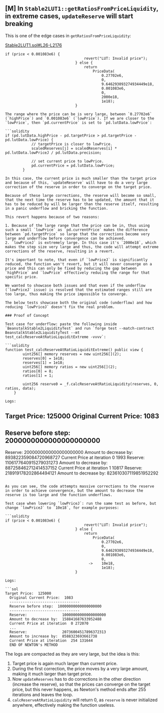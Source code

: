 ## [M] In `Stable2LUT1::getRatiosFromPriceLiquidity`, in extreme cases, `updateReserve` will start breaking

This is one of the edge cases in `getRatiosFromPriceLiquidity`:

[Stable2LUT1.sol#L26-L2176](repos/2024-07-basin/src/functions/StableLUT/Stable2LUT1.sol#L26-L2176)
```solidity
if (price < 0.001083e6) {
                                    revert("LUT: Invalid price");
                                } else {
                                    return
                                        PriceData(
                                            0.27702e6, 
                                            0, 
                                            9.646293093274934449e18, 
                                            0.001083e6, 
                                            0, 
                                            2000e18, 
                                            1e18);
                                }

The range where the price can be is very large, between `0.27702e6` (`highPrice`) and `0.001083e6` (`lowPrice`). If we are closer to the `lowPrice`, then `pd.currentPrice` is set to `pd.lutData.lowPrice`:

```solidity
if (pd.lutData.highPrice - pd.targetPrice > pd.targetPrice - pd.lutData.lowPrice) {
            // targetPrice is closer to lowPrice.
            scaledReserves[j] = scaledReserves[i] * pd.lutData.lowPriceJ / pd.lutData.precision;

            // set current price to lowPrice.
            pd.currentPrice = pd.lutData.lowPrice;
        }

In this case, the current price is much smaller than the target price and because of this, `updateReserve` will have to do a very large correction of the reserve in order to converge on the target price.

Because of these large corrections, the reserve will become so small, that the next time the reserve has to be updated, the amount that it has to be reduced by will be larger than the reserve itself, resulting in a panic underflow and bricking the function.

This revert happens because of two reasons:

1. Because of the large range that the price can be in, thus using such a small `lowPrice` as `pd.currentPrice` makes the difference between `pd.targetPrice` so large that the corrections become very large and underflow before convergence can be achieved.
2. `lowPriceJ` is extremely large. In this case it's `2000e18`, which makes the step size very large and thus, the code will attempt extreme corrections of the reserve, resulting in a revert.

It's important to note, that even if `lowPriceJ` is significantly reduced, the function won't revert, but it will never converge on a price and this can only be fixed by reducing the gap between `highPrice` and `lowPrice` effectively reducing the range for that specific price.

We wanted to showcase both issues and that even if the underflow (`lowPriceJ` issue) is resolved that the estimated ranges still are too large, thus making the price impossible to converge.

The below tests showcase both the original code (underflow) and how reducing `lowPriceJ` doesn't fix the real problem.

### Proof of Concept

Test case for underflow: paste the following inside `BeanstalkStable2LiquidityTest` and run `forge test --match-contract BeanstalkStable2LiquidityTest --mt test_calcReserveAtRatioLiquiditExtreme -vvvv`:

```solidity
function test_calcReserveAtRatioLiquiditExtreme() public view {
        uint256[] memory reserves = new uint256[](2);
        reserves[0] = 1e18;
        reserves[1] = 1e18;
        uint256[] memory ratios = new uint256[](2);
        ratios[0] = 8;
        ratios[1] = 1;

        uint256 reserve0 = _f.calcReserveAtRatioLiquidity(reserves, 0, ratios, data);
    }

Logs:

```
  Target Price:  125000
  Original Current Price:  1083
  --------------------------------
  Reserve before step:  2000000000000000000000
  --------------------------------
  Reserve:                2000000000000000000000
  Amount to decrease by:  893822359084720968727
  Current Price at iteration  0 1993
  Reserve:                1106177640915279031273
  Amount to decrease by:  887258462712414537152
  Current Price at iteration  1 10817
  Reserve:                218919178202864494121
  Amount to decrease by:  823610307119851952292
```

As you can see, the code attempts massive corrections to the reserve in order to achieve convergence, but the amount to decrease the reserve is too large and the function underflows.

Test case when lowering `lowPriceJ`: run the same test as before, but change `lowPriceJ` to `10e18`, for example purposes:

```solidity
if (price < 0.001083e6) {
                                    revert("LUT: Invalid price");
                                } else {
                                    return
                                        PriceData(
                                            0.27702e6, 
                                            0, 
                                            9.646293093274934449e18, 
                                            0.001083e6, 
                                            0, 
                                      ->    10e18, 
                                            1e18);
                                }

Logs:

```sol
Target Price:  125000
  Original Current Price:  1083
  --------------------------------
  Reserve before step:  10000000000000000000
  --------------------------------
  Reserve:                10000000000000000000
  Amount to decrease by:  158841687633952488
  Current Price at iteration  0 272070
  ...
  Reserve:                20736004517896372313
  Amount to increase by:  8588323693661738
  Current Price at iteration  254 131644
  END OF NEWTON's METHOD
```

The logs are compacted as they are very large, but the idea is this:

1. Target price is again much larger than current price.
2. During the first correction, the price moves by a very large amount, making it much larger than target price.
3. Now `updateReserves` has to do corrections in the other direction (increase the reserve), so that the prices can converge on the target price, but this never happens, as Newton's method ends after 255 iterations and leaves the loop.
4. `calcReserveAtRatioLiquidity` will return 0, as `reserve` is never initialized anywhere, effectively making the function useless.



